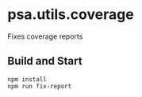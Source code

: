 # psa.utils.coverage

Fixes coverage reports

## Build and Start

```shell
npm install
npm run fix-report
```
